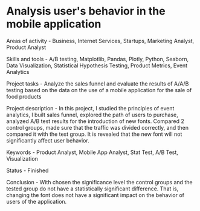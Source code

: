 # Analysis user's behavior in the mobile application

Areas of activity - Business, Internet Services, Startups, Marketing Analyst, Product Analyst

Skills and tools - A/B testing, Matplotlib, Pandas, Plotly, Python, Seaborn, Data Visualization, Statistical Hypothesis Testing, Product Metrics, Event Analytics

Project tasks - Analyze the sales funnel and evaluate the results of A/A/B testing based on the data on the use of a mobile application for the sale of food products

Project description - In this project, I studied the principles of event analytics, I built
sales funnel, explored the path of users to purchase, analyzed
A/B test results for the introduction of new fonts. Compared 2 control groups, made sure that the traffic was divided correctly, and then compared it with the test group. It is revealed that the new font will not significantly affect user behavior.

Keywords - Product Analyst, Mobile App Analyst, Stat Test, A/B Test, Visualization

Status - Finished

Conclusion - With chosen the significance level the control groups and the tested group do not have a statistically significant difference. That is, changing the font does not have a significant impact on the behavior of users of the application.
